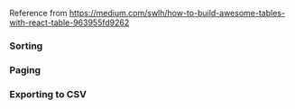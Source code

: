 Reference from
https://medium.com/swlh/how-to-build-awesome-tables-with-react-table-963955fd9262

### Sorting

### Paging

### Exporting to CSV
